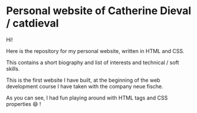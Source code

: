 # Personal website of Catherine Dieval / catdieval

Hi! 

Here is the repository for my personal website, written in HTML and CSS. 

This contains a short biography and list of interests and technical / soft skills.

This is the first website I have built, at the beginning of the web development course I have taken with the company neue fische.

As you can see, I had fun playing around with HTML tags and CSS properties 😄 !

